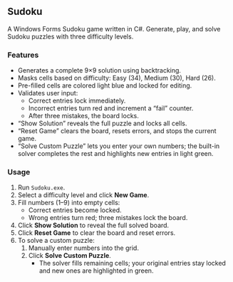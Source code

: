 ## Sudoku

A Windows Forms Sudoku game written in C#. Generate, play, and solve Sudoku puzzles with three difficulty levels.

### Features

* Generates a complete 9×9 solution using backtracking.  
* Masks cells based on difficulty: Easy (34), Medium (30), Hard (26).  
* Pre-filled cells are colored light blue and locked for editing.  
* Validates user input:  
  * Correct entries lock immediately.  
  * Incorrect entries turn red and increment a “fail” counter.  
  * After three mistakes, the board locks.  
* “Show Solution” reveals the full puzzle and locks all cells.  
* “Reset Game” clears the board, resets errors, and stops the current game.  
* “Solve Custom Puzzle” lets you enter your own numbers; the built-in solver completes the rest and highlights new entries in light green. 

### Usage

1. Run `Sudoku.exe`.  
2. Select a difficulty level and click **New Game**.  
3. Fill numbers (1–9) into empty cells:  
   - Correct entries become locked.  
   - Wrong entries turn red; three mistakes lock the board.  
4. Click **Show Solution** to reveal the full solved board.  
5. Click **Reset Game** to clear the board and reset errors.  
6. To solve a custom puzzle:  
   1. Manually enter numbers into the grid.  
   2. Click **Solve Custom Puzzle**.  
      - The solver fills remaining cells; your original entries stay locked and new ones are highlighted in green.  
